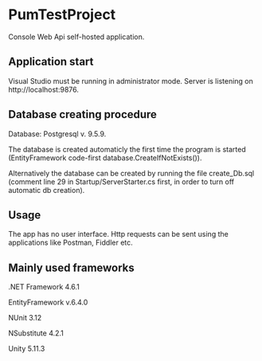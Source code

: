 # PumTestProject
Console Web Api self-hosted application.

## Application start
Visual Studio must be running in administrator mode.
Server is listening on http://localhost:9876.

## Database creating procedure

Database: Postgresql v. 9.5.9.

The database is created automaticly the first time the program is started (EntityFramework code-first database.CreateIfNotExists()).

Alternatively the database can be created by running the file create_Db.sql (comment line 29 in Startup/ServerStarter.cs first, in order to turn off automatic db creation).

## Usage
The app has no user interface. Http requests can be sent using the applications like Postman, Fiddler etc.

## Mainly used frameworks

.NET Framework 4.6.1

EntityFramework v.6.4.0

NUnit 3.12

NSubstitute 4.2.1

Unity 5.11.3







